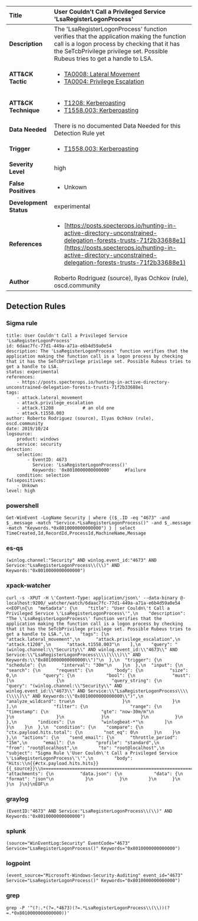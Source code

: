 | Title                    | User Couldn't Call a Privileged Service 'LsaRegisterLogonProcess'       |
|:-------------------------|:------------------|
| **Description**          | The 'LsaRegisterLogonProcess' function verifies that the application making the function call is a logon process by checking that it has the SeTcbPrivilege privilege set. Possible Rubeus tries to get a handle to LSA. |
| **ATT&amp;CK Tactic**    |  <ul><li>[TA0008: Lateral Movement](https://attack.mitre.org/tactics/TA0008)</li><li>[TA0004: Privilege Escalation](https://attack.mitre.org/tactics/TA0004)</li></ul>  |
| **ATT&amp;CK Technique** | <ul><li>[T1208: Kerberoasting](https://attack.mitre.org/techniques/T1208)</li><li>[T1558.003: Kerberoasting](https://attack.mitre.org/techniques/T1558/003)</li></ul>  |
| **Data Needed**          |  There is no documented Data Needed for this Detection Rule yet  |
| **Trigger**              | <ul><li>[T1558.003: Kerberoasting](../Triggers/T1558.003.md)</li></ul>  |
| **Severity Level**       | high |
| **False Positives**      | <ul><li>Unkown</li></ul>  |
| **Development Status**   | experimental |
| **References**           | <ul><li>[https://posts.specterops.io/hunting-in-active-directory-unconstrained-delegation-forests-trusts-71f2b33688e1](https://posts.specterops.io/hunting-in-active-directory-unconstrained-delegation-forests-trusts-71f2b33688e1)</li></ul>  |
| **Author**               | Roberto Rodriguez (source), Ilyas Ochkov (rule), oscd.community |


## Detection Rules

### Sigma rule

```
title: User Couldn't Call a Privileged Service 'LsaRegisterLogonProcess'
id: 6daac7fc-77d1-449a-a71a-e6b4d59a0e54
description: The 'LsaRegisterLogonProcess' function verifies that the application making the function call is a logon process by checking that it has the SeTcbPrivilege privilege set. Possible Rubeus tries to get a handle to LSA.
status: experimental
references:
    - https://posts.specterops.io/hunting-in-active-directory-unconstrained-delegation-forests-trusts-71f2b33688e1
tags:
    - attack.lateral_movement
    - attack.privilege_escalation
    - attack.t1208           # an old one
    - attack.t1558.003
author: Roberto Rodriguez (source), Ilyas Ochkov (rule), oscd.community
date: 2019/10/24
logsource:
    product: windows
    service: security
detection:
    selection:
        - EventID: 4673
          Service: 'LsaRegisterLogonProcess()'
          Keywords: '0x8010000000000000'     #failure
    condition: selection
falsepositives:
    - Unkown
level: high

```





### powershell
    
```
Get-WinEvent -LogName Security | where {($_.ID -eq "4673" -and $_.message -match "Service.*LsaRegisterLogonProcess()" -and $_.message -match "Keywords.*0x8010000000000000") } | select TimeCreated,Id,RecordId,ProcessId,MachineName,Message
```


### es-qs
    
```
(winlog.channel:"Security" AND winlog.event_id:"4673" AND Service:"LsaRegisterLogonProcess\\(\\)" AND Keywords:"0x8010000000000000")
```


### xpack-watcher
    
```
curl -s -XPUT -H \'Content-Type: application/json\' --data-binary @- localhost:9200/_watcher/watch/6daac7fc-77d1-449a-a71a-e6b4d59a0e54 <<EOF\n{\n  "metadata": {\n    "title": "User Couldn\'t Call a Privileged Service \'LsaRegisterLogonProcess\'",\n    "description": "The \'LsaRegisterLogonProcess\' function verifies that the application making the function call is a logon process by checking that it has the SeTcbPrivilege privilege set. Possible Rubeus tries to get a handle to LSA.",\n    "tags": [\n      "attack.lateral_movement",\n      "attack.privilege_escalation",\n      "attack.t1208",\n      "attack.t1558.003"\n    ],\n    "query": "(winlog.channel:\\"Security\\" AND winlog.event_id:\\"4673\\" AND Service:\\"LsaRegisterLogonProcess\\\\(\\\\)\\" AND Keywords:\\"0x8010000000000000\\")"\n  },\n  "trigger": {\n    "schedule": {\n      "interval": "30m"\n    }\n  },\n  "input": {\n    "search": {\n      "request": {\n        "body": {\n          "size": 0,\n          "query": {\n            "bool": {\n              "must": [\n                {\n                  "query_string": {\n                    "query": "(winlog.channel:\\"Security\\" AND winlog.event_id:\\"4673\\" AND Service:\\"LsaRegisterLogonProcess\\\\(\\\\)\\" AND Keywords:\\"0x8010000000000000\\")",\n                    "analyze_wildcard": true\n                  }\n                }\n              ],\n              "filter": {\n                "range": {\n                  "timestamp": {\n                    "gte": "now-30m/m"\n                  }\n                }\n              }\n            }\n          }\n        },\n        "indices": [\n          "winlogbeat-*"\n        ]\n      }\n    }\n  },\n  "condition": {\n    "compare": {\n      "ctx.payload.hits.total": {\n        "not_eq": 0\n      }\n    }\n  },\n  "actions": {\n    "send_email": {\n      "throttle_period": "15m",\n      "email": {\n        "profile": "standard",\n        "from": "root@localhost",\n        "to": "root@localhost",\n        "subject": "Sigma Rule \'User Couldn\'t Call a Privileged Service \'LsaRegisterLogonProcess\'\'",\n        "body": "Hits:\\n{{#ctx.payload.hits.hits}}{{_source}}\\n================================================================================\\n{{/ctx.payload.hits.hits}}",\n        "attachments": {\n          "data.json": {\n            "data": {\n              "format": "json"\n            }\n          }\n        }\n      }\n    }\n  }\n}\nEOF\n
```


### graylog
    
```
(EventID:"4673" AND Service:"LsaRegisterLogonProcess\\(\\)" AND Keywords:"0x8010000000000000")
```


### splunk
    
```
(source="WinEventLog:Security" EventCode="4673" Service="LsaRegisterLogonProcess()" Keywords="0x8010000000000000")
```


### logpoint
    
```
(event_source="Microsoft-Windows-Security-Auditing" event_id="4673" Service="LsaRegisterLogonProcess()" Keywords="0x8010000000000000")
```


### grep
    
```
grep -P '^(?:.*(?=.*4673)(?=.*LsaRegisterLogonProcess\\(\\))(?=.*0x8010000000000000))'
```



